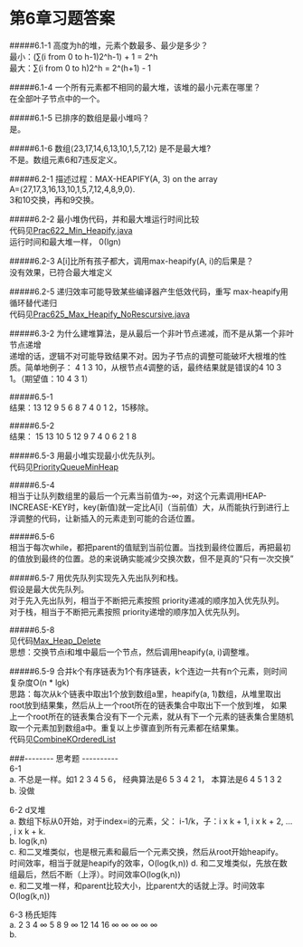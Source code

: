 第6章习题答案
=
#####6.1-1 高度为h的堆，元素个数最多、最少是多少？  
最小：(∑(i from 0 to h-1)2^h-1) + 1 = 2^h  
最大：∑(i from 0 to h)2^h = 2^(h+1) - 1  

#####6.1-4 一个所有元素都不相同的最大堆，该堆的最小元素在哪里？  
在全部叶子节点中的一个。  

#####6.1-5 已排序的数组是最小堆吗？  
是。  

#####6.1-6 数组⟨23,17,14,6,13,10,1,5,7,12⟩ 是不是最大堆?  
不是。数组元素6和7违反定义。  

#####6.2-1  描述过程：MAX-HEAPIFY(A, 3) on the array A=⟨27,17,3,16,13,10,1,5,7,12,4,8,9,0⟩.  
3和10交换，再和9交换。  

#####6.2-2 最小堆伪代码，并和最大堆运行时间比较  
代码见[Prac622_Min_Heapify.java](https://github.com/zhuxiuwei/CLRS/blob/master/src/chap06/Prac622_Min_Heapify.java)  
运行时间和最大堆一样， 0(lgn)  

#####6.2-3  A[i]比所有孩子都大，调用max-heapify(A, i)的后果是？  
没有效果，已符合最大堆定义  

#####6.2-5  递归效率可能导致某些编译器产生低效代码，重写 max-heapify用循环替代递归  
代码见[Prac625_Max_Heapify_NoRescursive.java](https://github.com/zhuxiuwei/CLRS/blob/master/src/chap06/Prac625_Max_Heapify_NoRescursive.java)  

#####6.3-2  为什么建堆算法，是从最后一个非叶节点递减，而不是从第一个非叶节点递增  
递增的话，逻辑不对可能导致结果不对。因为子节点的调整可能破坏大根堆的性质。简单地例子：
4 1 3 10，从根节点4调整的话，最终结果就是错误的4 10 3 1。（期望值：10 4 3 1）  

#####6.5-1  
结果：13 12 9 5 6 8 7 4 0 1 2，15移除。  

#####6.5-2  
结果： 15 13 10 5 12 9 7 4 0 6 2 1 8  

#####6.5-3 用最小堆实现最小优先队列。  
代码见[PriorityQueueMinHeap](https://github.com/zhuxiuwei/CLRS/blob/master/src/chap06/Prac653_PriorityQueueMinHeap.java)  

#####6.5-4  
相当于让队列数组里的最后一个元素当前值为-∞，对这个元素调用HEAP-INCREASE-KEY时，key(新值)就一定比A[i]（当前值）大，从而能执行到进行上浮调整的代码，让新插入的元素走到可能的合适位置。  

#####6.5-6  
相当于每次while，都把parent的值赋到当前位置。当找到最终位置后，再把最初的值放到最终的位置。总的来说确实能减少交换次数，但不是真的“只有一次交换”  

#####6.5-7 用优先队列实现先入先出队列和栈。  
假设是最大优先队列。  
对于先入先出队列，相当于不断把元素按照 priority递减的顺序加入优先队列。  
对于栈，相当于不断把元素按照 priority递增的顺序加入优先队列。  

#####6.5-8  
见代码[Max_Heap_Delete](https://github.com/zhuxiuwei/CLRS/blob/master/src/chap06/Prac658_Max_Heap_Delete.java)  
思想：交换节点i和堆中最后一个节点，然后调用heapify(a, i)调整堆。  

#####6.5-9 合并k个有序链表为1个有序链表，k个连边一共有n个元素，则时间复杂度O(n * lgk)  
思路：每次从k个链表中取出1个放到数组a里，heapify(a, 1)数组，从堆里取出root放到结果集，然后从上一个root所在的链表集合中取出下一个放到堆，
如果上一个root所在的链表集合没有下一个元素，就从有下一个元素的链表集合里随机取一个元素加到数组a中。重复以上步骤直到所有元素都在结果集。  
代码见[CombineKOrderedList](https://github.com/zhuxiuwei/CLRS/blob/master/src/chap06/Prac659_CombineKOrderedList.java)  

###-------- 思考题 ----------  
6-1  
a. 不总是一样。如1 2 3 4 5 6， 经典算法是6 5 3 4 2 1， 本算法是6 4 5 1 3 2  
b. 没做  

6-2 d叉堆  
a. 数组下标从0开始，对于index=i的元素，父： i-1/k，子：i x k + 1, i x k + 2, ... , i x k + k.  
b. log(k,n)  
c. 和二叉堆类似，也是根元素和最后一个元素交换，然后从root开始heapify。  
时间效率，相当于就是heapify的效率，O(log(k,n)) 
d. 和二叉堆类似，先放在数组最后，然后不断（上浮）。时间效率O(log(k,n))  
e. 和二叉堆一样，和parent比较大小，比parent大的话就上浮。时间效率O(log(k,n))  

6-3 杨氏矩阵  
a. 2 3 4 ∞  5 8 9 ∞  12 14 16 ∞  ∞ ∞ ∞ ∞  
b.  